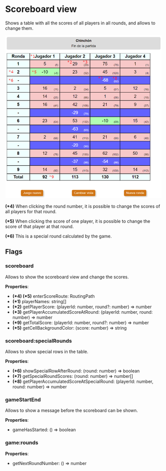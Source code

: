 # Scoreboard view

Shows a table with all the scores of all players in all rounds, and allows to change them.

![scoreboard view](./images/scoreboard.png)

**(\*4)** When clicking the round number, it is possible to change the scores of all players for that round.

**(\*5)** When clicking the score of one player, it is possible to change the score of that player at that round.

**(\*6)** This is a special round calculated by the game.

## Flags

### scoreboard

Allows to show the scoreboard view and change the scores.

**Properties**:

- **(\*4) (\*5)** enterScoreRoute: RoutingPath
- **(\*1)** playerNames: string[]
- **(\*2)** getPlayerScore: (playerId: number, round?: number) => number
- **(\*3)** getPlayerAccumulatedScoreAtRound: (playerId: number, round: number) => number
- **(\*9)** getTotalScore: (playerId: number, round?: number) => number
- **(\*5)** getCellBackgroundColor: (score: number) => string

### scoreboard:specialRounds

Allows to show special rows in the table.

**Properties**:

- **(\*6)** showSpecialRowAfterRound: (round: number) => boolean
- **(\*7)** getSpecialRoundScores: (round: number) => number[]
- **(\*8)** getPlayerAccumulatedScoreAtSpecialRound: (playerId: number, round: number) => number

### gameStartEnd

Allows to show a message before the scoreboard can be shown.

**Properties**:

- gameHasStarted: () => boolean

### game:rounds

**Properties**:

- getNextRoundNumber: () => number
